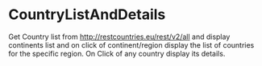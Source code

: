 # CountryListAndDetails

Get Country list from http://restcountries.eu/rest/v2/all and display continents list and on click of 
continent/region display the list of countries for the specific region. On Click of any country display its details.
